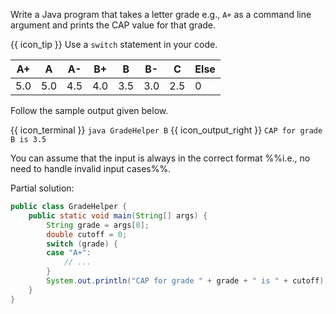 <panel header="{{ icon_Q }} Grade Helper">
<question>

Write a Java program that takes a letter grade e.g., `A+` as a command line argument and prints the CAP value for that grade.

{{ icon_tip }} Use a `switch` statement in your code.

<div id="capConversion">

A+  | A  | A- | B+ | B  | B- | C | Else
----|----|----|----|----|----|----|-----
5.0 |5.0 |4.5 |4.0 |3.5 |3.0 |2.5 |0
</div>

Follow the sample output given below.

{{ icon_terminal }} `java GradeHelper B` {{ icon_output_right }} `CAP for grade B is 3.5`

You can assume that the input is always in the correct format %%i.e., no need to handle invalid input cases%%.

<div slot="hint">

Partial solution:
```java
public class GradeHelper {
    public static void main(String[] args) {
        String grade = args[0];
        double cutoff = 0;
        switch (grade) {
        case "A+":
            // ...
        }
        System.out.println("CAP for grade " + grade + " is " + cutoff);
    }
}
```

</div>
</question>
</panel>
